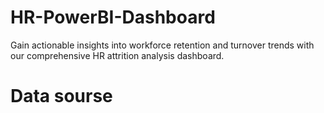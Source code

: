 # HR-PowerBI-Dashboard
Gain actionable insights into workforce retention and turnover trends with our comprehensive HR attrition analysis dashboard.
# Data sourse
